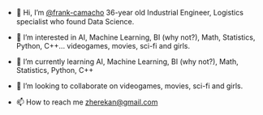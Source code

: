 - 👋 Hi, I’m <a href="https://www.linkedin.com/in/francisco-camacho-b35b13141/">@frank-camacho</a> 36-year old Industrial Engineer, Logistics specialist who found Data Science. <img src="https://user-images.githubusercontent.com/92425240/137084429-d4f26eac-0c1c-4fcf-98e5-ed98eb579479.png" width="15" height="15"> <img src="https://user-images.githubusercontent.com/92425240/137085546-7c876374-940e-4d43-ace0-7276fa62657d.png" width="15" height="15"> <img src="https://user-images.githubusercontent.com/92425240/137085707-874d565f-fb35-4e14-a9ec-44a2cb77aa51.png" width="15" height="15"> <img src="https://user-images.githubusercontent.com/92425240/137085809-90adbbda-1e24-4442-9d69-ecb9a30ba0f5.png" width="15" height="15"> <img src="https://user-images.githubusercontent.com/92425240/137085931-352b797f-87d2-4b5d-ab37-dc6ee0552e68.png" width="15" height="15">




- 👀 I’m interested in AI, Machine Learning, BI (why not?), Math, Statistics, Python, C++... videogames, movies, sci-fi and girls.
- 🌱 I’m currently learning AI, Machine Learning, BI (why not?), Math, Statistics, Python, C++
- 💞️ I’m looking to collaborate on videogames, movies, sci-fi and girls.
- 📫 How to reach me zherekan@gmail.com

<!---
frank-camacho/frank-camacho is a ✨ special ✨ repository because its `README.md` (this file) appears on your GitHub profile.
You can click the Preview link to take a look at your changes.
--->
